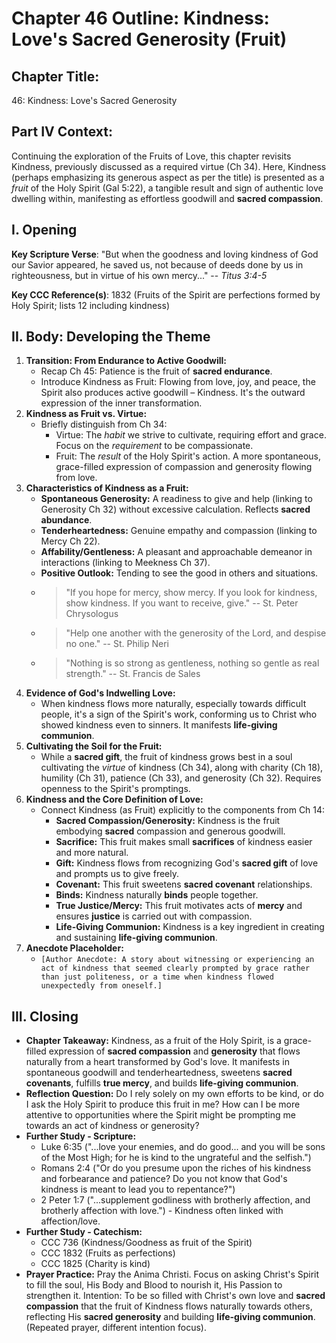 # Chapter 46 Outline: Kindness: Love's Sacred Generosity (Fruit)

## Chapter Title:
46: Kindness: Love's Sacred Generosity

## Part IV Context:
Continuing the exploration of the Fruits of Love, this chapter revisits Kindness, previously discussed as a required virtue (Ch 34). Here, Kindness (perhaps emphasizing its generous aspect as per the title) is presented as a *fruit* of the Holy Spirit (Gal 5:22), a tangible result and sign of authentic love dwelling within, manifesting as effortless goodwill and **sacred compassion**.

## I. Opening

**Key Scripture Verse**: "But when the goodness and loving kindness of God our Savior appeared, he saved us, not because of deeds done by us in righteousness, but in virtue of his own mercy..." -- _Titus 3:4-5_

**Key CCC Reference(s)**: 1832 (Fruits of the Spirit are perfections formed by Holy Spirit; lists 12 including kindness)

## II. Body: Developing the Theme

1.  **Transition: From Endurance to Active Goodwill:**
    *   Recap Ch 45: Patience is the fruit of **sacred endurance**.
    *   Introduce Kindness as Fruit: Flowing from love, joy, and peace, the Spirit also produces active goodwill – Kindness. It's the outward expression of the inner transformation.
2.  **Kindness as Fruit vs. Virtue:**
    *   Briefly distinguish from Ch 34:
        *   Virtue: The *habit* we strive to cultivate, requiring effort and grace. Focus on the *requirement* to be compassionate.
        *   Fruit: The *result* of the Holy Spirit's action. A more spontaneous, grace-filled expression of compassion and generosity flowing from love.
3.  **Characteristics of Kindness as a Fruit:**
    *   **Spontaneous Generosity:** A readiness to give and help (linking to Generosity Ch 32) without excessive calculation. Reflects **sacred abundance**.
    *   **Tenderheartedness:** Genuine empathy and compassion (linking to Mercy Ch 22).
    *   **Affability/Gentleness:** A pleasant and approachable demeanor in interactions (linking to Meekness Ch 37).
    *   **Positive Outlook:** Tending to see the good in others and situations.
    *   > "If you hope for mercy, show mercy. If you look for kindness, show kindness. If you want to receive, give." -- St. Peter Chrysologus
    *   > "Help one another with the generosity of the Lord, and despise no one." -- St. Philip Neri
    *   > "Nothing is so strong as gentleness, nothing so gentle as real strength." -- St. Francis de Sales
4.  **Evidence of God's Indwelling Love:**
    *   When kindness flows more naturally, especially towards difficult people, it's a sign of the Spirit's work, conforming us to Christ who showed kindness even to sinners. It manifests **life-giving communion**.
5.  **Cultivating the Soil for the Fruit:**
    *   While a **sacred gift**, the fruit of kindness grows best in a soul cultivating the *virtue* of kindness (Ch 34), along with charity (Ch 18), humility (Ch 31), patience (Ch 33), and generosity (Ch 32). Requires openness to the Spirit's promptings.
6.  **Kindness and the Core Definition of Love:**
    *   Connect Kindness (as Fruit) explicitly to the components from Ch 14:
        *   **Sacred Compassion/Generosity:** Kindness is the fruit embodying **sacred** compassion and generous goodwill.
        *   **Sacrifice:** This fruit makes small **sacrifices** of kindness easier and more natural.
        *   **Gift:** Kindness flows from recognizing God's **sacred gift** of love and prompts us to give freely.
        *   **Covenant:** This fruit sweetens **sacred covenant** relationships.
        *   **Binds:** Kindness naturally **binds** people together.
        *   **True Justice/Mercy:** This fruit motivates acts of **mercy** and ensures **justice** is carried out with compassion.
        *   **Life-Giving Communion:** Kindness is a key ingredient in creating and sustaining **life-giving communion**.
7.  **Anecdote Placeholder:**
    *   `[Author Anecdote: A story about witnessing or experiencing an act of kindness that seemed clearly prompted by grace rather than just politeness, or a time when kindness flowed unexpectedly from oneself.]`

## III. Closing

*   **Chapter Takeaway:** Kindness, as a fruit of the Holy Spirit, is a grace-filled expression of **sacred compassion** and **generosity** that flows naturally from a heart transformed by God's love. It manifests in spontaneous goodwill and tenderheartedness, sweetens **sacred covenants**, fulfills **true mercy**, and builds **life-giving communion**.
*   **Reflection Question:** Do I rely solely on my own efforts to be kind, or do I ask the Holy Spirit to produce this fruit in me? How can I be more attentive to opportunities where the Spirit might be prompting me towards an act of kindness or generosity?
*   **Further Study - Scripture:**
    *   Luke 6:35 ("...love your enemies, and do good... and you will be sons of the Most High; for he is kind to the ungrateful and the selfish.")
    *   Romans 2:4 ("Or do you presume upon the riches of his kindness and forbearance and patience? Do you not know that God's kindness is meant to lead you to repentance?")
    *   2 Peter 1:7 ("...supplement godliness with brotherly affection, and brotherly affection with love.") - Kindness often linked with affection/love.
*   **Further Study - Catechism:**
    *   CCC 736 (Kindness/Goodness as fruit of the Spirit)
    *   CCC 1832 (Fruits as perfections)
    *   CCC 1825 (Charity is kind)
*   **Prayer Practice:** Pray the Anima Christi. Focus on asking Christ's Spirit to fill the soul, His Body and Blood to nourish it, His Passion to strengthen it. Intention: To be so filled with Christ's own love and **sacred compassion** that the fruit of Kindness flows naturally towards others, reflecting His **sacred generosity** and building **life-giving communion**. (Repeated prayer, different intention focus).

